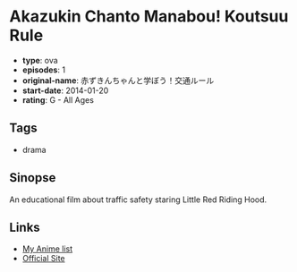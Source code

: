# Akazukin Chanto Manabou! Koutsuu Rule

-   **type**: ova
-   **episodes**: 1
-   **original-name**: 赤ずきんちゃんと学ぼう！交通ルール
-   **start-date**: 2014-01-20
-   **rating**: G - All Ages

## Tags

-   drama

## Sinopse

An educational film about traffic safety staring Little Red Riding Hood.

## Links

-   [My Anime list](https://myanimelist.net/anime/30926/Akazukin_Chanto_Manabou_Koutsuu_Rule)
-   [Official Site](http://www.toei.co.jp/edu/lineup/traffic/1205457_2440.html)
